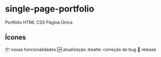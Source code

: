 # single-page-portfolio
 Portfolio HTML CSS Página Única

## Ícones
:package: novas funcionalidades
:up: atualização
:beatle: correção de bug
:checkered_flag: release

